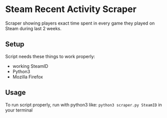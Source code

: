 # Steam Recent Activity Scraper
Scraper showing players exact time spent in every game they played on Steam during last 2 weeks.

## Setup
Script needs these things to work properly:
* working SteamID
* Python3
* Mozilla Firefox

## Usage
To run script properly, run with python3 like:
`python3 scraper.py SteamID`
in your terminal